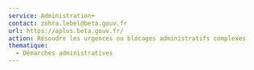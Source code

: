 ```yaml
---
service: Administration+
contact: zohra.lebel@beta.gouv.fr
url: https://aplus.beta.gouv.fr/
action: Résoudre les urgences ou blocages administratifs complexes
thematique:
  - Démarches administratives
---
```

